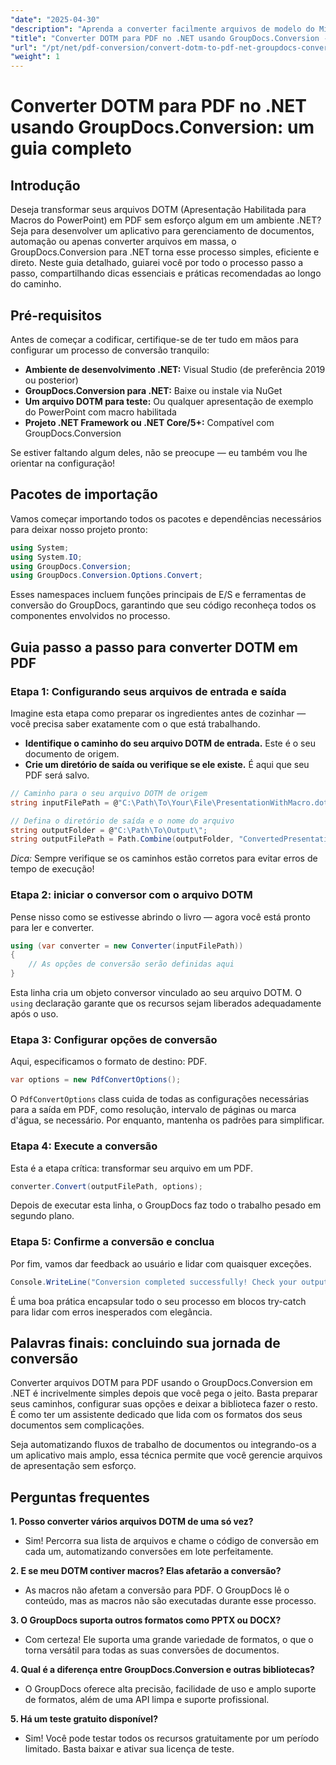 ```yaml
---
"date": "2025-04-30"
"description": "Aprenda a converter facilmente arquivos de modelo do Microsoft Word (.dotm) em PDFs usando a poderosa biblioteca GroupDocs.Conversion para .NET. Simplifique seu gerenciamento de documentos com eficiência."
"title": "Converter DOTM para PDF no .NET usando GroupDocs.Conversion - Um guia completo"
"url": "/pt/net/pdf-conversion/convert-dotm-to-pdf-net-groupdocs-conversion/"
"weight": 1
---
```


# Converter DOTM para PDF no .NET usando GroupDocs.Conversion: um guia completo

## Introdução

Deseja transformar seus arquivos DOTM (Apresentação Habilitada para Macros do PowerPoint) em PDF sem esforço algum em um ambiente .NET? Seja para desenvolver um aplicativo para gerenciamento de documentos, automação ou apenas converter arquivos em massa, o GroupDocs.Conversion para .NET torna esse processo simples, eficiente e direto. Neste guia detalhado, guiarei você por todo o processo passo a passo, compartilhando dicas essenciais e práticas recomendadas ao longo do caminho.

## Pré-requisitos

Antes de começar a codificar, certifique-se de ter tudo em mãos para configurar um processo de conversão tranquilo:

- **Ambiente de desenvolvimento .NET:** Visual Studio (de preferência 2019 ou posterior)
- **GroupDocs.Conversion para .NET:** Baixe ou instale via NuGet
- **Um arquivo DOTM para teste:** Ou qualquer apresentação de exemplo do PowerPoint com macro habilitada
- **Projeto .NET Framework ou .NET Core/5+:** Compatível com GroupDocs.Conversion

Se estiver faltando algum deles, não se preocupe — eu também vou lhe orientar na configuração!


## Pacotes de importação

Vamos começar importando todos os pacotes e dependências necessários para deixar nosso projeto pronto:

```csharp
using System;
using System.IO;
using GroupDocs.Conversion;
using GroupDocs.Conversion.Options.Convert;
```

Esses namespaces incluem funções principais de E/S e ferramentas de conversão do GroupDocs, garantindo que seu código reconheça todos os componentes envolvidos no processo.


## Guia passo a passo para converter DOTM em PDF

### Etapa 1: Configurando seus arquivos de entrada e saída

Imagine esta etapa como preparar os ingredientes antes de cozinhar — você precisa saber exatamente com o que está trabalhando.

- **Identifique o caminho do seu arquivo DOTM de entrada.** Este é o seu documento de origem.
- **Crie um diretório de saída ou verifique se ele existe.** É aqui que seu PDF será salvo.

```csharp
// Caminho para o seu arquivo DOTM de origem
string inputFilePath = @"C:\Path\To\Your\File\PresentationWithMacro.dotm";

// Defina o diretório de saída e o nome do arquivo
string outputFolder = @"C:\Path\To\Output\";
string outputFilePath = Path.Combine(outputFolder, "ConvertedPresentation.pdf");
```

*Dica:* Sempre verifique se os caminhos estão corretos para evitar erros de tempo de execução!

### Etapa 2: iniciar o conversor com o arquivo DOTM

Pense nisso como se estivesse abrindo o livro — agora você está pronto para ler e converter.

```csharp
using (var converter = new Converter(inputFilePath))
{
    // As opções de conversão serão definidas aqui
}
```

Esta linha cria um objeto conversor vinculado ao seu arquivo DOTM. O `using` declaração garante que os recursos sejam liberados adequadamente após o uso.

### Etapa 3: Configurar opções de conversão

Aqui, especificamos o formato de destino: PDF.

```csharp
var options = new PdfConvertOptions();
```

O `PdfConvertOptions` class cuida de todas as configurações necessárias para a saída em PDF, como resolução, intervalo de páginas ou marca d'água, se necessário. Por enquanto, mantenha os padrões para simplificar.

### Etapa 4: Execute a conversão

Esta é a etapa crítica: transformar seu arquivo em um PDF.

```csharp
converter.Convert(outputFilePath, options);
```

Depois de executar esta linha, o GroupDocs faz todo o trabalho pesado em segundo plano.

### Etapa 5: Confirme a conversão e conclua

Por fim, vamos dar feedback ao usuário e lidar com quaisquer exceções.

```csharp
Console.WriteLine("Conversion completed successfully! Check your output at: " + outputFilePath);
```

É uma boa prática encapsular todo o seu processo em blocos try-catch para lidar com erros inesperados com elegância.


## Palavras finais: concluindo sua jornada de conversão

Converter arquivos DOTM para PDF usando o GroupDocs.Conversion em .NET é incrivelmente simples depois que você pega o jeito. Basta preparar seus caminhos, configurar suas opções e deixar a biblioteca fazer o resto. É como ter um assistente dedicado que lida com os formatos dos seus documentos sem complicações.

Seja automatizando fluxos de trabalho de documentos ou integrando-os a um aplicativo mais amplo, essa técnica permite que você gerencie arquivos de apresentação sem esforço.


## Perguntas frequentes

**1. Posso converter vários arquivos DOTM de uma só vez?**  
- Sim! Percorra sua lista de arquivos e chame o código de conversão em cada um, automatizando conversões em lote perfeitamente.

**2. E se meu DOTM contiver macros? Elas afetarão a conversão?**  
- As macros não afetam a conversão para PDF. O GroupDocs lê o conteúdo, mas as macros não são executadas durante esse processo.

**3. O GroupDocs suporta outros formatos como PPTX ou DOCX?**  
- Com certeza! Ele suporta uma grande variedade de formatos, o que o torna versátil para todas as suas conversões de documentos.

**4. Qual é a diferença entre GroupDocs.Conversion e outras bibliotecas?**  
- O GroupDocs oferece alta precisão, facilidade de uso e amplo suporte de formatos, além de uma API limpa e suporte profissional.

**5. Há um teste gratuito disponível?**  
- Sim! Você pode testar todos os recursos gratuitamente por um período limitado. Basta baixar e ativar sua licença de teste.